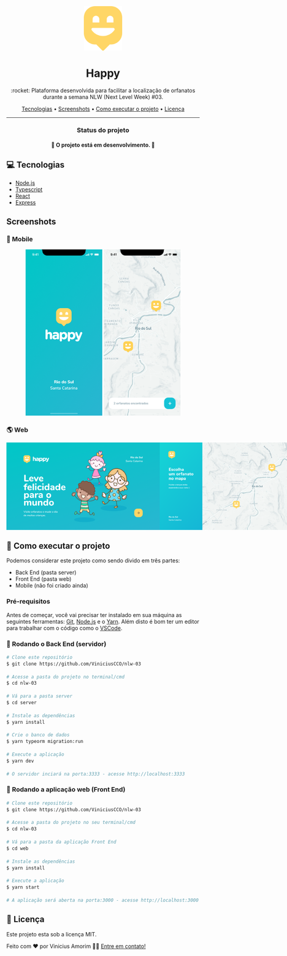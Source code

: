 <p align="center">
   <img src="./assets/logo.svg" alt="Turma" width="100px"/>   
</p>

<h1 style="text-align: center; font-weight: bold">Happy</h1>

<p align="center">:rocket: Plataforma desenvolvida para facilitar a localização de orfanatos durante a semana NLW (Next Level Week) #03.</p>

<p align="center">
 <a href="#computer-Tecnologias">Tecnologias</a> •
 <a href="#Screenshots">Screenshots</a> • 
 <a href="#rocket-Como-executar-o-projeto">Como executar o projeto</a> • 
 <a href="#memo-licença">Licença</a>
</p>

<hr/>

<div id="status">
    <h3 align="center">Status do projeto</h3>
    <h4 align="center">
      🚧 O projeto está em desenvolvimento. 🚧
    </h4>
  </div>

## :computer: Tecnologias
<ul>
  <li><a href="https://nodejs.org/">Node.js</a></li>
  <!-- <li><a href="https://expo.io/">Expo</a></li> -->
  <li><a href="https://www.typescriptlang.org/">Typescript</a></li>
  <li><a href="https://reactjs.org/">React</a></li>
  <!-- <li><a href="https://reactnative.dev/">React Native</a></li> -->
  <li><a href="https://expressjs.com/en/api.html#express">Express</a></li>
</ul>

## Screenshots

### :iphone:	Mobile
<p align="center">
  <img alt="NextLevelWeek" title="#NextLevelWeek" src="./assets/splash-mobile.png" width="200px">

  <img alt="NextLevelWeek" title="#NextLevelWeek" src="./assets/mapa-mobile.png" width="200px">
</p>

### :earth_americas: Web
<p align="center" style="display: flex; justify-content: space-around; max-width: 820px;">
  <img alt="NextLevelWeek" title="#NextLevelWeek" src="./assets/home.png" width="400px">

  <img alt="NextLevelWeek" title="#NextLevelWeek" src="./assets/mapa.png" width="400px">
</p>

## :rocket: Como executar o projeto

<p>Podemos considerar este projeto como sendo divido em três partes:</p>
<ul>
  <li>Back End (pasta server)</li>
  <li>Front End (pasta web)</li>
  <li>Mobile (<!-- pasta mobile -->não foi criado ainda)</li>
</ul>

<!-- <p>💡Tanto o Front End quanto o Mobile precisam que o Back End esteja sendo executado para funcionar.</p> -->

### Pré-requisitos

<p>Antes de começar, você vai precisar ter instalado em sua máquina as seguintes ferramentas:
<a href="https://git-scm.com">Git</a>, <a href="https://nodejs.org/">Node.js</a> e o <a href="https://yarnpkg.com/">Yarn</a>. 
Além disto é bom ter um editor para trabalhar com o código como o <a href="https://code.visualstudio.com/">VSCode</a>.</p>

### 🎲 Rodando o Back End (servidor)

```bash
# Clone este repositório
$ git clone https://github.com/ViniciusCCO/nlw-03

# Acesse a pasta do projeto no terminal/cmd
$ cd nlw-03

# Vá para a pasta server
$ cd server

# Instale as dependências
$ yarn install

# Crie o banco de dados
$ yarn typeorm migration:run

# Execute a aplicação
$ yarn dev

# O servidor inciará na porta:3333 - acesse http://localhost:3333 
```

### 🧭 Rodando a aplicação web (Front End)

```bash
# Clone este repositório
$ git clone https://github.com/ViniciusCCO/nlw-03

# Acesse a pasta do projeto no seu terminal/cmd
$ cd nlw-03

# Vá para a pasta da aplicação Front End
$ cd web

# Instale as dependências
$ yarn install

# Execute a aplicação
$ yarn start

# A aplicação será aberta na porta:3000 - acesse http://localhost:3000
```

<!-- ### 📱Rodando a aplicação mobile

<p>Para rodar a aplicação mobile você precisa de um celular com o app do expo instalado ou um emulador android/ios.</p>

```bash
# Clone este repositório
$ git clone https://github.com/ViniciusCCO/nlw-03

# Acesse a pasta do projeto no seu terminal/cmd
$ cd nlw-03

# Vá para a pasta da aplicação mobile
$ cd mobile

# Instale as dependências
$ yarn install

# Execute a aplicação
$ yarn start
```
<p>Depois leia o QRCode com o app do expo ou execute no emulador.</p> -->

## :memo: Licença

Este projeto esta sob a licença MIT.

Feito com ❤️ por Vinicius Amorim 👋🏽 [Entre em contato!](https://www.linkedin.com/in/vinicius-amorim-6505/)
